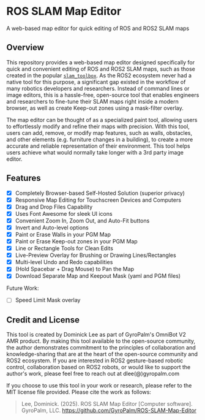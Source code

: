 # ROS SLAM Map Editor
A web-based map editor for quick editing of ROS and ROS2 SLAM maps

## Overview
This repository provides a web-based map editor designed specifically for quick and convenient editing of ROS and ROS2 SLAM maps, such as those created in the popular [`slam_toolbox`](https://github.com/SteveMacenski/slam_toolbox). As the ROS2 ecosystem never had a native tool for this purpose, a significant gap existed in the workflow of many robotics developers and researchers. Instead of command lines or image editors, this is a hassle-free, open-source tool that enables engineers and researchers to fine-tune their SLAM maps right inside a modern browser, as well as create Keep-out zones using a mask-filter overlay.

The map editor can be thought of as a specialized paint tool, allowing users to effortlessly modify and refine their maps with precision. With this tool, users can add, remove, or modify map features, such as walls, obstacles, and other elements (e.g. furniture changes in a building), to create a more accurate and reliable representation of their environment. This tool helps users achieve what would normally take longer with a 3rd party image editor.

## Features
- [x] Completely Browser-based Self-Hosted Solution (superior privacy)
- [x] Responsive Map Editing for Touchscreen Devices and Computers
- [x] Drag and Drop Files Capability
- [x] Uses Font Awesome for sleek UI icons
- [x] Convenient Zoom In, Zoom Out, and Auto-Fit buttons
- [x] Invert and Auto-level options
- [x] Paint or Erase Walls in your PGM Map
- [x] Paint or Erase Keep-out zones in your PGM Map
- [x] Line or Rectangle Tools for Clean Edits
- [x] Live-Preview Overlay for Brushing or Drawing Lines/Rectangles
- [x] Multi-level Undo and Redo capabilities
- [x] (Hold Spacebar + Drag Mouse) to Pan the Map
- [x] Download Separate Map and Keepout Mask (yaml and PGM files)

Future Work:

- [ ] Speed Limit Mask overlay

## Credit and License
This tool is created by Dominick Lee as part of GyroPalm's OmniBot V2 AMR product. By making this tool available to the open-source community, the author demonstrates commitment to the principles of collaboration and knowledge-sharing that are at the heart of the open-source community and ROS2 ecosystem. If you are interested in ROS2 gesture-based robotic control, collaboration based on ROS2 robots, or would like to support the author's work, please feel free to reach out at dlee(@)gyropalm.com

If you choose to use this tool in your work or research, please refer to the MIT license file provided. Please cite the work as follows:
> Lee, Dominick. (2025). ROS SLAM Map Editor [Computer software]. GyroPalm, LLC. https://github.com/GyroPalm/ROS-SLAM-Map-Editor
